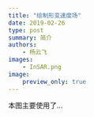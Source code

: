 ```yaml
---
title: "绘制形变速度场"
date: 2019-02-26
type: post
summary: 简介
authors:
    - 杨云飞
images:
    - InSAR.png
image:
    preview_only: true
---
```


本图主要使用了...
